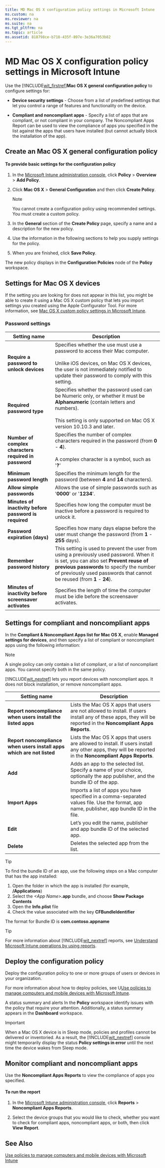 ```yaml
---
title: MD Mac OS X configuration policy settings in Microsoft Intune
ms.custom: na
ms.reviewer: na
ms.suite: na
ms.tgt_pltfrm: na
ms.topic: article
ms.assetid: 818798ce-b718-435f-897e-3e36a7053b82
---
```

# MD Mac OS X configuration policy settings in Microsoft Intune
Use the [!INCLUDE[wit_firstref](../Token/wit_firstref_md.md)]**Mac OS X general configuration policy** to configure settings for:

-   **Device security settings** - Choose from a list of predefined settings that let you control a range of features and functionality on the device.

-   **Compliant and noncompliant apps** - Specify a list of apps that are compliant, or not compliant in your company. The Noncompliant Apps Report can be used to view the compliance of apps you specified in the list against the apps that users have installed (but cannot actually block the installation of the app).

## Create an Mac OS X general configuration policy

#### To provide basic settings for the configuration policy

1.  In the [Microsoft Intune administration console](https://manage.microsoft.com), click **Policy** &gt; **Overview** &gt; **Add Policy**.

2.  Click **Mac OS X** &gt; **General Configuration** and then click **Create Policy**.

    > [!NOTE]
    > You cannot create a configuration policy using recommended settings. You must create a custom policy.

3.  In the **General** section of the **Create Policy** page, specify a name and a description for the new policy.

4.  Use the information in the following sections to help you supply settings for the policy.

5.  When you are finished, click **Save Policy**.

The new policy displays in the **Configuration Policies** node of the **Policy** workspace.

## Settings for Mac OS X devices
If the setting you are looking for does not appear in this list, you might be able to create it using a Mac OS X custom policy that lets you import settings you created using the Apple Configurator Tool. For more information, see [Mac OS X custom policy settings in Microsoft Intune](../Topic/Mac-OS-X-custom-policy-settings-in-Microsoft-Intune.md).

### Password settings

|Setting name|Description|
|----------------|---------------|
|**Require a password to unlock devices**|Specifies whether the use must use a password to access their Mac computer.<br /><br />Unlike iOS devices, on Mac OS X devices, the user is not immediately notified to update their password to comply with this setting.|
|**Required password type**|Specifies whether the password used can be Numeric only, or whether it must be **Alphanumeric** (contain letters and numbers).<br /><br />This setting is only supported on Mac OS X version 10.10.3 and later.|
|**Number of complex characters required in password**|Specifies the number of complex characters required in the password (from **0** - **4**).<br /><br />A complex character is a symbol, such as '**?**'|
|**Minimum password length**|Specifies the minimum length for the password (between **4** and **14** characters).|
|**Allow simple passwords**|Allows the use of simple passwords such as '**0000**' or '**1234**'.|
|**Minutes of inactivity before password is required**|Specifies how long the computer must be inactive before a password is required to unlock it.|
|**Password expiration (days)**|Specifies how many days elapse before the user must change the password (from **1** - **255** days).|
|**Remember password history**|This setting is used to prevent the user from using a previously used password. When it is set, you can also set **Prevent reuse of previous passwords** to specify the number of previously used passwords that cannot be reused (from **1** - **24**).|
|**Minutes of inactivity before screensaver activates**|Specifies the length of time the computer must be idle before the screensaver activates.|

## Settings for compliant and noncompliant apps
In the **Compliant &amp; Noncompliant Apps list for Mac OS X**, enable **Managed settings for devices**, and then specify a list of compliant or noncompliant apps using the following information:

> [!NOTE]
> A single policy can only contain a list of compliant, or a list of noncompliant apps. You cannot specify both in the same policy.
> 
> [!INCLUDE[wit_nextref](../Token/wit_nextref_md.md)] lets you report devices with noncompliant apps. It does not block installation, or remove noncompliant apps.

|Setting name|Description|
|----------------|---------------|
|**Report noncompliance when users install the listed apps**|Lists the Mac OS X apps that users are not allowed to install. If users install any of these apps, they will be reported in the **Noncompliant Apps Reports**.|
|**Report noncompliance when users install apps which are not listed**|Lists the Mac OS X apps that users are allowed to install. If users install any other apps, they will be reported in the **Noncompliant Apps Reports**.|
|**Add**|Adds an app to the selected list. Specify a name of your choice, optionally the app publisher, and the  bundle ID of the app.|
|**Import Apps**|Imports a list of apps you have specified in a comma-separated values file. Use the format, app name, publisher, app bundle ID in the file.|
|**Edit**|Let’s you edit the name, publisher and app bundle ID of the selected app.|
|**Delete**|Deletes the selected app from the list.|
> [!TIP]
> To find the bundle ID of an app, use the following steps on a Mac computer that has the app installed:
> 
> 1.  Open the folder in which the app is installed (for example, **/Applications**)
> 2.  Select the *&lt;App Name&gt;***.app** bundle, and choose **Show Package Contents**
> 3.  Open the **Info.plist** file
> 4.  Check the value associated with the key **CFBundleIdentifier**
> 
> The format for Bundle ID is **com.contoso.appname**

> [!TIP]
> For more information about [!INCLUDE[wit_nextref](../Token/wit_nextref_md.md)] reports, see [Understand Microsoft Intune operations by using reports](../Topic/Understand-Microsoft-Intune-operations-by-using-reports.md).

## Deploy the configuration policy
Deploy the configuration policy to one or more groups of users or devices in your organization.

For more information about how to deploy policies, see U[Use policies to manage computers and mobile devices with Microsoft Intune](../Topic/Use-policies-to-manage-computers-and-mobile-devices-with-Microsoft-Intune.md).

A status summary and alerts In the **Policy** workspace identify issues with the policy that require your attention. Additionally, a status summary appears in the **Dashboard** workspace.

> [!IMPORTANT]
> When a Mac OS X device is in Sleep mode, policies and profiles cannot be delivered or inventoried. As a result, the [!INCLUDE[wit_nextref](../Token/wit_nextref_md.md)] console might temporarily display the status **Policy settings in error** until the next time the device wakes from Sleep mode.

## Monitor compliant and noncompliant apps
Use the **Noncompliant Apps Reports** to view the compliance of apps you specified.

#### To run the report

1.  In the [Microsoft Intune administration console](https://manage.microsoft.com), click **Reports** &gt; **Noncompliant Apps Reports**.

2.  Select the device groups that you would like to check, whether you want to check for compliant apps, noncompliant apps, or both, then click **View Report**.

## See Also
[Use policies to manage computers and mobile devices with Microsoft Intune](../Topic/Use-policies-to-manage-computers-and-mobile-devices-with-Microsoft-Intune.md)

